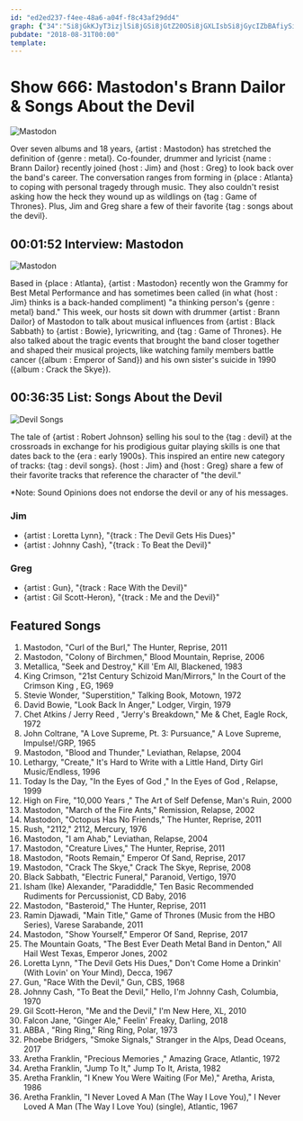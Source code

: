 ```yaml
---
id: "ed2ed237-f4ee-48a6-a04f-f8c43af29dd4"
graph: {"34":"Si8jGkKJyT3izjlSi8jGSi8jGtZ20OSi8jGXLIsbSi8jGycIZbBAfiySi8jG","1OZ":"84L0FFV2Tl0mdjf2VjrYBIoBTUC7sdZCb9PZMwjV8aJrkCnvJZ"}
pubdate: "2018-08-31T00:00"
template: 
---
```






# Show 666: Mastodon's Brann Dailor & Songs About the Devil

![Mastodon](https://static.soundopinions.org/images/2018/mastodon_1.jpg)

Over seven albums and 18 years, {artist : Mastodon} has stretched the definition of {genre : metal}. Co-founder, drummer and lyricist {name : Brann Dailor} recently joined {host : Jim} and {host : Greg} to look back over the band's career. The conversation ranges from forming in {place : Atlanta} to coping with personal tragedy through music. They also couldn't resist asking how the heck they wound up as wildlings on {tag : Game of Thrones}. Plus, Jim and Greg share a few of their favorite {tag : songs about the devil}.



## 00:01:52 Interview: Mastodon

![Mastodon](https://static.soundopinions.org/assets/666/340.jpg)

Based in {place : Atlanta}, {artist : Mastodon} recently won the Grammy for Best Metal Performance and has sometimes been called (in what {host : Jim} thinks is a back-handed compliment) "a thinking person's {genre : metal} band." This week, our hosts sit down with drummer {artist : Brann Dailor} of Mastodon to talk about musical influences from {artist : Black Sabbath} to {artist : Bowie}, lyricwriting, and {tag : Game of Thrones}. He also talked about the tragic events that brought the band closer together and shaped their musical projects, like watching family members battle cancer ({album : Emperor of Sand}) and his own sister's suicide in 1990 ({album : Crack the Skye}).



## 00:36:35 List: Songs About the Devil

![Devil Songs](https://static.soundopinions.org/assets/666/1OZ0.jpg)

The tale of {artist : Robert Johnson} selling his soul to the {tag : devil} at the crossroads  in exchange for his prodigious guitar playing skills is one that dates back to the {era : early 1900s}. This inspired an entire new category of tracks: {tag : devil songs}. {host : Jim} and {host : Greg} share a few of their favorite tracks that reference the character of "the devil."

*Note: Sound Opinions does not endorse the devil or any of his messages.


### Jim

- {artist : Loretta Lynn}, "{track : The Devil Gets His Dues}"
- {artist : Johnny Cash}, "{track : To Beat the Devil}"


### Greg

- {artist : Gun}, "{track : Race With the Devil}"
- {artist : Gil Scott-Heron}, "{track : Me and the Devil}"



## Featured Songs

1. Mastodon, "Curl of the Burl," The Hunter, Reprise, 2011
2. Mastodon, "Colony of Birchmen," Blood Mountain, Reprise, 2006
3. Metallica, "Seek and Destroy," Kill 'Em All, Blackened, 1983
4. King Crimson, "21st Century Schizoid Man/Mirrors," In the Court of the Crimson King , EG, 1969
5. Stevie Wonder, "Superstition," Talking Book, Motown, 1972
6. David Bowie, "Look Back In Anger," Lodger, Virgin, 1979
7. Chet Atkins / Jerry Reed , "Jerry's Breakdown," Me & Chet, Eagle Rock, 1972
8. John Coltrane, "A Love Supreme, Pt. 3: Pursuance," A Love Supreme, Impulse!/GRP, 1965
9. Mastodon, "Blood and Thunder," Leviathan, Relapse, 2004
10. Lethargy, "Create," It's Hard to Write with a Little Hand, Dirty Girl Music/Endless, 1996
11. Today Is the Day, "In the Eyes of God ," In the Eyes of God , Relapse, 1999
12. High on Fire, "10,000 Years ," The Art of Self Defense, Man's Ruin, 2000
13. Mastodon, "March of the Fire Ants," Remission, Relapse, 2002
14. Mastodon, "Octopus Has No Friends," The Hunter, Reprise, 2011
15. Rush, "2112," 2112, Mercury, 1976
16. Mastodon, "I am Ahab," Leviathan, Relapse, 2004
17. Mastodon, "Creature Lives," The Hunter, Reprise, 2011
18. Mastodon, "Roots Remain," Emperor Of Sand, Reprise, 2017
19. Mastodon, "Crack The Skye," Crack The Skye, Reprise, 2008
20. Black Sabbath, "Electric Funeral," Paranoid, Vertigo, 1970
21. Isham (Ike) Alexander, "Paradiddle," Ten Basic Recommended Rudiments for Percussionist, CD Baby, 2016
22. Mastodon, "Basteroid," The Hunter, Reprise, 2011
23. Ramin Djawadi, "Main Title," Game of Thrones (Music from the HBO Series), Varese Sarabande, 2011
24. Mastodon, "Show Yourself," Emperor Of Sand, Reprise, 2017
25. The Mountain Goats, "The Best Ever Death Metal Band in Denton," All Hail West Texas, Emperor Jones, 2002
26. Loretta Lynn, "The Devil Gets His Dues," Don't Come Home a Drinkin' (With Lovin' on Your Mind), Decca, 1967
27. Gun, "Race With the Devil," Gun, CBS, 1968
28. Johnny Cash, "To Beat the Devil," Hello, I'm Johnny Cash, Columbia, 1970
29. Gil Scott-Heron, "Me and the Devil," I'm New Here, XL, 2010
30. Falcon Jane, "Ginger Ale," Feelin' Freaky, Darling, 2018
31. ABBA , "Ring Ring," Ring Ring, Polar, 1973
32. Phoebe Bridgers, "Smoke Signals," Stranger in the Alps, Dead Oceans, 2017
33. Aretha Franklin, "Precious Memories ," Amazing Grace, Atlantic, 1972
34. Aretha Franklin, "Jump To It," Jump To It, Arista, 1982
35. Aretha Franklin, "I Knew You Were Waiting (For Me)," Aretha, Arista, 1986
36. Aretha Franklin, "I Never Loved A Man (The Way I Love You)," I Never Loved A Man (The Way I Love You) (single), Atlantic, 1967